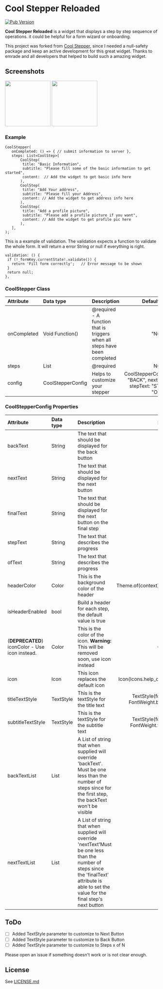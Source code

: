 # Cool Stepper Reloaded

[![Pub Version](https://img.shields.io/pub/v/cool_stepper_reloaded)](https://pub.dev/packages/cool_stepper_reloaded)

**Cool Stepper Reloaded** is a widget that displays a step by step sequence of operations. it could be helpful for a form wizard or onboarding.

This project was forked from [Cool Stepper](https://github.com/emrade/flutter-cool-stepper), since I needed a null-safety package and keep an active development for this great widget. Thanks to emrade and all developers that helped to build such a amazing widget.

## Screenshots

<img src="https://raw.githubusercontent.com/emrade/flutter-cool-stepper/master/screenshots/1.png" width="150"/>  <img src="https://raw.githubusercontent.com/emrade/flutter-cool-stepper/master/screenshots/2.png" width="150"/>

### Example

```
CoolStepper(
   onCompleted: () => { // submit information to server },
   steps: List<CoolStep>[
       CoolStep(
        title: "Basic Information",
        subtitle: "Please fill some of the basic information to get started",
        content:  // Add the widget to get basic info here
       ),
       CoolStep(
        title: "Add Your address",
        subtitle: "Please fill your Address",
        content: // Add the widget to get address info here
       ),
       CoolStep(
        title: "Add a profile picture",
        subtitle: "Please add a profile picture if you want",
        content: // Add the widget to get profile pic here
       ),
   ],
);
```

This is a example of validation. The validation expects a function to validate the whole form. It will return a error String or null if everything is right.
```
validation: () {
 if (!_formKey.currentState!.validate()) {
   return 'Fill form correctly';   // Error message to be shown
 }
 return null;
},
```
        
### CoolStepper Class

| Attribute   | Data type         | Description                                                                |                                     Default Value                                     |
| :---------- | :---------------- | :------------------------------------------------------------------------- | :-----------------------------------------------------------------------------------: |
| onCompleted | Void Function()   | @required - A function that is triggers when all steps have been completed |                                         "Null"                                          |
| steps       | List<CoolStep>    | @required                                                                  |                                         Null                                          |
| config      | CoolStepperConfig | Helps to customize your stepper                                            | CoolStepperConfig(backText: "BACK", nextText: "NEXT", stepText: "STEP", ofText: "OF") |

### CoolStepperConfig Properties

| Attribute         | Data type    | Description                                                                                                                                                                                     |                                Default Value                                |
| :---------------- | :----------- | :---------------------------------------------------------------------------------------------------------------------------------------------------------------------------------------------- | :-------------------------------------------------------------------------: |
| backText          | String       | The text that should be displayed for the back button                                                                                                                                           |                                    BACK                                     |
| nextText          | String       | The text that should be displayed for the next button                                                                                                                                           |                                    NEXT                                     |
| finalText         | String       | The text that should be displayed for the next button on the final step                                                                                                                         |                                   FINISH                                    |
| stepText          | String       | The text that describes the progress                                                                                                                                                            |                                    STEP                                     |
| ofText            | String       | The text that describes the progress                                                                                                                                                            |                                     OF                                      |
| headerColor       | Color        | This is the background color of the header                                                                                                                                                      |               Theme.of(context).primaryColor.withOpacity(0.1)               |
| isHeaderEnabled          | bool       | Build a header for each step, the default value is true                                                                                                                                           |                                    true                                     |
| (**DEPRECATED**) iconColor - Use icon instead.         | Color        | This is the color of the icon. **Warning:** This will be removed soon, use icon instead                                                                                                                                                                   |                                Color.black38                                |
| icon              | Icon         | This icon replaces the default icon                                                                                                                                                             |              Icon(Icons.help_outline,size: 18,Colors.black38)               |
| titleTextStyle    | TextStyle    | This is the textStyle for the title text                                                                                                                                                        | TextStyle(fontSize: 16.0,fontWeight: FontWeight.bold,color: Colors.black38) |
| subtitleTextStyle | TextStyle    | This is the textStyle for the subtitle text                                                                                                                                                     |  TextStyle(fontSize: 14.0,fontWeight: FontWeight.w600,color: Colors.black)  |
| backTextList      | List<String> | A List of string that when supplied will override 'backText'. Must be one less than the number of steps since for the first step, the backText won't be visible                                 |                                    null                                     |
| nextTextList      | List<String> | A List of string that when supplied will override 'nextText'Must be one less than the number of steps since the 'finalText' attribute is able to set the value for the final step's next button |                                    null                                     |

## ToDo
- [ ] Added TextStyle parameter to customize to Next Button
- [ ] Added TextStyle parameter to customize to Back Button
- [ ] Added TextStyle parameter to customize to Steps x of N

Please open an issue if something doesn't work or is not clear enough.

## License

See [LICENSE.md](LICENSE.md)
